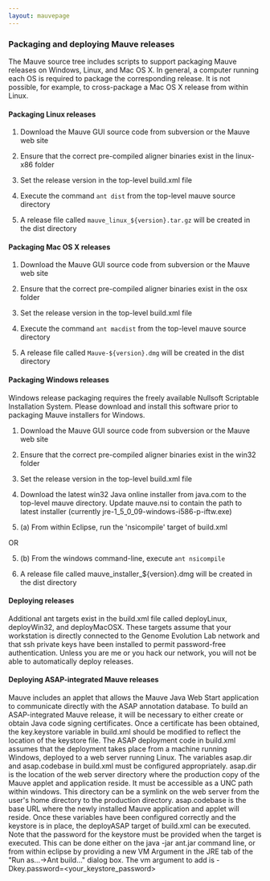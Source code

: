 ```yaml
---
layout: mauvepage
---
```


### Packaging and deploying Mauve releases

The Mauve source tree includes scripts to support packaging Mauve releases on Windows, Linux, and Mac OS X.  In general, a computer running each OS is required to package the corresponding release.  It is not possible, for example, to cross-package a Mac OS X release from within Linux.
 

#### Packaging Linux releases

1. Download the Mauve GUI source code from subversion or the Mauve web site

2. Ensure that the correct pre-compiled aligner binaries exist in the linux-x86 folder

3. Set the release version in the top-level build.xml file 

4. Execute the command `ant dist` from the top-level mauve source directory 

5. A release file called `mauve_linux_${version}.tar.gz` will be created in the dist directory

 
#### Packaging Mac OS X releases

1. Download the Mauve GUI source code from subversion or the Mauve web site

2. Ensure that the correct pre-compiled aligner binaries exist in the osx folder

3. Set the release version in the top-level build.xml file 

4. Execute the command `ant macdist` from the top-level mauve source directory 

5. A release file called `Mauve-${version}.dmg` will be created in the dist directory
 

#### Packaging Windows releases

Windows release packaging requires the freely available Nullsoft Scriptable Installation System.  Please download and install this software prior to packaging Mauve installers for Windows.

1. Download the Mauve GUI source code from subversion or the Mauve web site

2. Ensure that the correct pre-compiled aligner binaries exist in the win32 folder

3. Set the release version in the top-level build.xml file 

4. Download the latest win32 Java online installer from java.com to the top-level mauve directory.  Update mauve.nsi to contain the path to latest installer (currently jre-1_5_0_09-windows-i586-p-iftw.exe) 

5. (a) From within Eclipse, run the 'nsicompile' target of build.xml

OR 

5. (b) From the windows command-line, execute `ant nsicompile`

6. A release file called mauve_installer_${version}.dmg will be created in the dist directory
 

#### Deploying releases

Additional ant targets exist in the build.xml file called deployLinux, deployWin32, and deployMacOSX.  These targets assume that your workstation is directly connected to the Genome Evolution Lab network and that ssh private keys have been installed to permit password-free authentication.  Unless you are me or you hack our network, you will not be able to automatically deploy releases.

#### Deploying ASAP-integrated Mauve releases

Mauve includes an applet that allows the Mauve Java Web Start application to communicate directly with the ASAP annotation database.  To build an ASAP-integrated Mauve release, it will be necessary to either create or obtain Java code signing certificates.  Once a certificate has been obtained, the key.keystore variable in build.xml should be modified to reflect the location of the keystore file.  The ASAP deployment code in build.xml assumes that the deployment takes place from a machine running Windows, deployed to a web server running Linux.  The variables asap.dir and asap.codebase in build.xml must be configured appropriately.  asap.dir is the location of the web server directory where the production copy of the Mauve applet and application reside.  It must be accessible as a UNC path within windows.  This directory can be a symlink on the web server from the user's home directory to the production directory.  asap.codebase is the base URL where the newly installed Mauve application and applet will reside.  Once these variables have been configured correctly and the keystore is in place, the deployASAP target of build.xml can be executed.  Note that the password for the keystore must be provided when the target is executed.  This can be done either on the java -jar ant.jar command line, or from within eclipse by providing a new VM Argument in the JRE tab of the "Run as...->Ant build..." dialog box.  The vm argument to add is -Dkey.password=<your_keystore_password>


